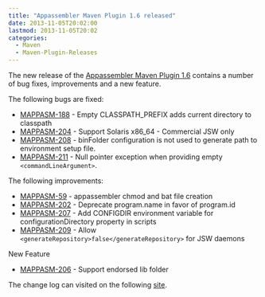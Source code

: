 ```yaml
---
title: "Appassembler Maven Plugin 1.6 released"
date: 2013-11-05T20:02:00
lastmod: 2013-11-05T20:02
categories:
  - Maven
  - Maven-Plugin-Releases
---
```

The new release of the [Appassembler Maven Plugin 1.6](http://mojo.codehaus.org/appassembler/appassembler-maven-plugin/)
contains a number of bug fixes, improvements and a new feature.

<!-- more -->

The following bugs are fixed:

 * [MAPPASM-188](https://issues.apache.org/jira/browse/MAPPASM-188) - Empty CLASSPATH_PREFIX adds current directory to classpath
 * [MAPPASM-204](https://issues.apache.org/jira/browse/MAPPASM-204) - Support Solaris x86_64 - Commercial JSW only
 * [MAPPASM-208](https://issues.apache.org/jira/browse/MAPPASM-208) - binFolder configuration is not used to generate path to environment setup file.
 * [MAPPASM-211](https://issues.apache.org/jira/browse/MAPPASM-211) - Null pointer exception when providing empty ```<commandLineArgument>```.

The following improvements:

 * [MAPPASM-59](https://issues.apache.org/jira/browse/MAPPASM-59) - appassembler chmod and bat file creation
 * [MAPPASM-202](https://issues.apache.org/jira/browse/MAPPASM-202) - Deprecate program.name in favor of program.id
 * [MAPPASM-207](https://issues.apache.org/jira/browse/MAPPASM-207) - Add CONFIGDIR environment variable for configurationDirectory property in scripts
 * [MAPPASM-209](https://issues.apache.org/jira/browse/MAPPASM-209) - Allow ```<generateRepository>false</generateRepository>``` for JSW daemons

New Feature

 * [MAPPASM-206](https://issues.apache.org/jira/browse/MAPPASM-206) - Support endorsed lib folder

The change log can visited on the following 
[site](http://jira.codehaus.org/secure/ReleaseNote.jspa?projectId=11780&version=19575).
